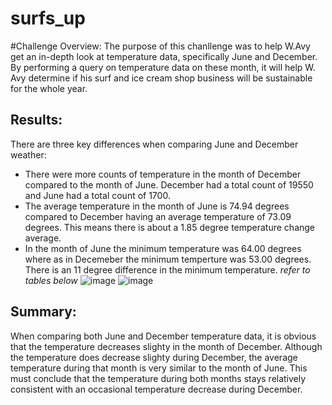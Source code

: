 # surfs_up

#Challenge Overview:
The purpose of this chanllenge was to help W.Avy get an in-depth look at temperature data, specifically June and December. By performing a query on temperature data on these month, it will help W. Avy determine if his surf and ice cream shop business will be sustainable for the whole year.

## Results:
There are three key differences when comparing June and December weather:
- There were more counts of temperature in the month of December compared to the month of June. December had a total count of 19550 and June had a total count of 1700.
- The average temperature in the month of June is 74.94 degrees compared to December having an average temperature of 73.09 degrees. This means there is about a 1.85 degree temperature change average.
- In the month of June the minimum temperature was 64.00 degrees where as in Decemeber the minimum temperture was 53.00 degrees. There is an 11 degree difference in the minimum temperature.
*refer to tables below*
![image](https://user-images.githubusercontent.com/90146132/146692133-7defa6e2-c7df-4763-97be-4c9c6f554773.png)
![image](https://user-images.githubusercontent.com/90146132/146692138-695ab382-86cf-49b9-86d7-51376fa01998.png)

## Summary:
When comparing both June and December temperature data, it is obvious that the temperature decreases slighty in the month of December. Although the temperature does decrease slighty during December, the average temperature during that month is very similar to the month of June. This must conclude that the temperature during both months stays relatively consistent with an occasional temperature decrease during December.
